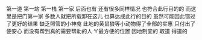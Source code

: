 第一道 第一站 第一栈 第一家
后面也有 还有很多同样情况 也符合此行目的的
而这里是把门第一家
多数人就把所载卸在这儿 也算达成此行的目的
虽然可能因此错过了更好的结果
缺乏照管的小神龛 此地的黄鼠狼等小动物得了全部的实惠
只付出了便安心 而没有帮到真的需要帮助的人
♈︎最方便的位置 因地制宜的 取道 得道的
